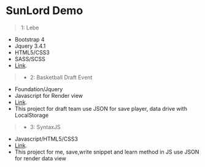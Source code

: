 # SunLord Demo 
> 1: Lebe 
* Bootstrap 4
* Jquery 3.4.1
* HTML5/CSS3
* SASS/SCSS
* [Link](./lebe/).

>* 2: Basketball Draft Event
* Foundation/Jquery
* Javascript for Render view
* [Link](./basketballevent/).
* This project for draft team use JSON for save player, data drive with LocalStorage

>* 3: SyntaxJS
* Javascript/HTML5/CSS3
* [Link](./syntaxJS/).
* This project for me, save,write snippet and learn method in JS use JSON for render data view


